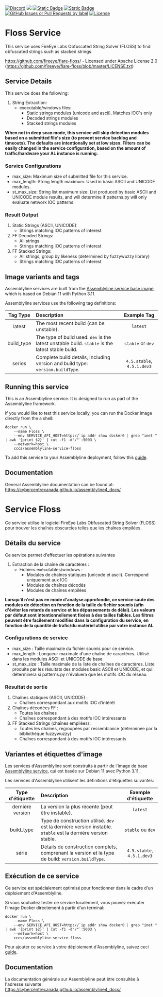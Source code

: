 [![Discord](https://img.shields.io/badge/chat-on%20discord-7289da.svg?sanitize=true)](https://discord.gg/GUAy9wErNu)
[![](https://img.shields.io/discord/908084610158714900)](https://discord.gg/GUAy9wErNu)
[![Static Badge](https://img.shields.io/badge/github-assemblyline-blue?logo=github)](https://github.com/CybercentreCanada/assemblyline)
[![Static Badge](https://img.shields.io/badge/github-assemblyline\_service\_floss-blue?logo=github)](https://github.com/CybercentreCanada/assemblyline-service-floss)
[![GitHub Issues or Pull Requests by label](https://img.shields.io/github/issues/CybercentreCanada/assemblyline/service-floss)](https://github.com/CybercentreCanada/assemblyline/issues?q=is:issue+is:open+label:service-floss)
[![License](https://img.shields.io/github/license/CybercentreCanada/assemblyline-service-floss)](./LICENSE)
# Floss Service

This service uses FireEye Labs Obfuscated String Solver (FLOSS) to find obfuscated strings such as stacked strings.

https://github.com/fireeye/flare-floss/ - Licensed under Apache License 2.0 (https://github.com/fireeye/flare-floss/blob/master/LICENSE.txt)

## Service Details
This service does the following:

1. String Extraction:
    * executable/windows files:
        - Static strings modules (unicode and ascii). Matches IOC's only
        - Decoded strings modules
        - Stacked strings modules

**When not in deep scan mode, this service will skip detection modules based on a submitted file's size (to prevent service backlog and timeouts). The defaults are intentionally set at low sizes. Filters can be easily changed in the service configuration, based on the amount of traffic/hardware your AL instance is running.**

### Service Configurations

- max_size: Maximum size of submitted file for this service.
- max_length: String length maximum. Used in basic ASCII and UNICODE modules.
- st_max_size: String list maximum size. List produced by basic ASCII and UNICODE module results, and will determine if patterns.py will only evaluate network IOC patterns.

### Result Output

1. Static Strings (ASCII, UNICODE):
    * Strings matching IOC patterns of interest
2. FF Decoded Strings:
    * All strings
    * Strings matching IOC patterns of interest
3. FF Stacked Strings:
    * All strings, group by likeness (determined by fuzzywuzzy library)
    * Strings matching IOC patterns of interest

## Image variants and tags

Assemblyline services are built from the [Assemblyline service base image](https://hub.docker.com/r/cccs/assemblyline-v4-service-base),
which is based on Debian 11 with Python 3.11.

Assemblyline services use the following tag definitions:

| **Tag Type** | **Description**                                                                                  |      **Example Tag**       |
| :----------: | :----------------------------------------------------------------------------------------------- | :------------------------: |
|    latest    | The most recent build (can be unstable).                                                         |          `latest`          |
|  build_type  | The type of build used. `dev` is the latest unstable build. `stable` is the latest stable build. |     `stable` or `dev`      |
|    series    | Complete build details, including version and build type: `version.buildType`.                   | `4.5.stable`, `4.5.1.dev3` |

## Running this service

This is an Assemblyline service. It is designed to run as part of the Assemblyline framework.

If you would like to test this service locally, you can run the Docker image directly from the a shell:

    docker run \
        --name Floss \
        --env SERVICE_API_HOST=http://`ip addr show docker0 | grep "inet " | awk '{print $2}' | cut -f1 -d"/"`:5003 \
        --network=host \
        cccs/assemblyline-service-floss

To add this service to your Assemblyline deployment, follow this
[guide](https://cybercentrecanada.github.io/assemblyline4_docs/developer_manual/services/run_your_service/#add-the-container-to-your-deployment).

## Documentation

General Assemblyline documentation can be found at: https://cybercentrecanada.github.io/assemblyline4_docs/

# Service Floss

Ce service utilise le logiciel FireEye Labs Obfuscated String Solver (FLOSS) pour trouver les chaînes obscurcies telles que les chaînes empilées.

## Détails du service
Ce service permet d'effectuer les opérations suivantes

1. Extraction de la chaîne de caractères :
    * Fichiers exécutables/windows :
        - Modules de chaînes statiques (unicode et ascii). Correspond uniquement aux IOC
        - Modules de chaînes décodés
        - Modules de chaînes empilées

**Lorsqu'il n'est pas en mode d'analyse approfondie, ce service saute des modules de détection en fonction de la taille du fichier soumis (afin d'éviter les retards de service et les dépassements de délai). Les valeurs par défaut sont intentionnellement fixées à des tailles faibles. Les filtres peuvent être facilement modifiés dans la configuration du service, en fonction de la quantité de trafic/du matériel utilisé par votre instance AL**.

### Configurations de service

- max_size : Taille maximale du fichier soumis pour ce service.
- max_length : Longueur maximale d'une chaîne de caractères. Utilisé dans les modules ASCII et UNICODE de base.
- st_max_size : Taille maximale de la liste de chaînes de caractères. Liste produite par les résultats des modules basic ASCII et UNICODE, et qui déterminera si patterns.py n'évaluera que les motifs IOC du réseau.

### Résultat de sortie

1. Chaînes statiques (ASCII, UNICODE) :
    * Chaînes correspondant aux motifs IOC d'intérêt
2. Chaînes décodées FF :
    * Toutes les chaînes
    * Chaînes correspondant à des motifs IOC intéressants
3. FF Stacked Strings (chaînes empilées) :
    * Toutes les chaînes, regroupées par ressemblance (déterminée par la bibliothèque fuzzywuzzy)
    * Chaînes correspondant à des motifs IOC intéressants

## Variantes et étiquettes d'image

Les services d'Assemblyline sont construits à partir de l'image de base [Assemblyline service](https://hub.docker.com/r/cccs/assemblyline-v4-service-base),
qui est basée sur Debian 11 avec Python 3.11.

Les services d'Assemblyline utilisent les définitions d'étiquettes suivantes:

| **Type d'étiquette** | **Description**                                                                                                |  **Exemple d'étiquette**   |
| :------------------: | :------------------------------------------------------------------------------------------------------------- | :------------------------: |
|   dernière version   | La version la plus récente (peut être instable).                                                               |          `latest`          |
|      build_type      | Type de construction utilisé. `dev` est la dernière version instable. `stable` est la dernière version stable. |     `stable` ou `dev`      |
|        série         | Détails de construction complets, comprenant la version et le type de build: `version.buildType`.              | `4.5.stable`, `4.5.1.dev3` |

## Exécution de ce service

Ce service est spécialement optimisé pour fonctionner dans le cadre d'un déploiement d'Assemblyline.

Si vous souhaitez tester ce service localement, vous pouvez exécuter l'image Docker directement à partir d'un terminal:

    docker run \
        --name Floss \
        --env SERVICE_API_HOST=http://`ip addr show docker0 | grep "inet " | awk '{print $2}' | cut -f1 -d"/"`:5003 \
        --network=host \
        cccs/assemblyline-service-floss

Pour ajouter ce service à votre déploiement d'Assemblyline, suivez ceci
[guide](https://cybercentrecanada.github.io/assemblyline4_docs/fr/developer_manual/services/run_your_service/#add-the-container-to-your-deployment).

## Documentation

La documentation générale sur Assemblyline peut être consultée à l'adresse suivante: https://cybercentrecanada.github.io/assemblyline4_docs/
